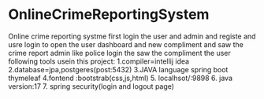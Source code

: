 # OnlineCrimeReportingSystem
Online crime reporting systme first login the user and admin and registe and usre login to open the user dashboard and new compliment and saw the crime report 
admin like police login the saw the compliment the user 
following tools usein this project:
1.compiler=intellij idea
2.database=jpa,postgeres(post:5432)
3.JAVA language spring boot thymeleaf 
4.fontend :bootstrab(css,js,html)
5. localhsot/:9898
6. java version:17
7. spring security(login and logout page)
